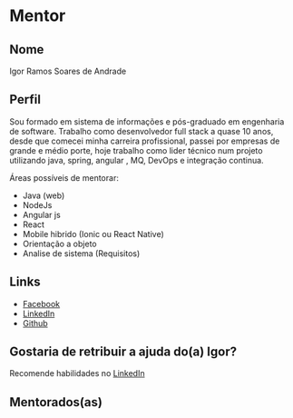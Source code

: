 # Mentor

## Nome

Igor Ramos Soares de Andrade

## Perfil

Sou formado em sistema de informações e pós-graduado em engenharia de software. Trabalho como desenvolvedor full stack a quase 10 anos, desde que comecei minha carreira profissional, passei por empresas de grande e médio porte, hoje trabalho como lider técnico num projeto utilizando java, spring, angular , MQ, DevOps e integração continua.

 Áreas possíveis de mentorar:

* Java (web)
* NodeJs
* Angular js
* React 
* Mobile hibrido (Ionic ou React Native)
* Orientação a objeto
* Analise de sistema (Requisitos)


## Links

* [Facebook](https://www.facebook.com/igor.andrade.75)
* [LinkedIn](https://www.linkedin.com/in/andradeigor/)
* [Github](https://github.com/IgorAndrade)

## Gostaria de retribuir a ajuda do(a) Igor?

Recomende habilidades no [LinkedIn](https://www.linkedin.com/in/andradeigor/) 

## Mentorados(as)


```
